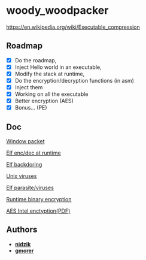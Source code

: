 # woody_woodpacker

https://en.wikipedia.org/wiki/Executable_compression

## Roadmap

- [x] Do the roadmap,
- [x] Inject Hello world in an executable,
- [x] Modify the stack at runtime,
- [x] Do the encryption/decryption functions (in asm)
- [x] Inject them
- [x] Working on all the executable
- [x] Better encryption (AES)
- [x] Bonus... (PE)

## Doc

[Window packet](https://www.blackhat.com/docs/us-14/materials/us-14-Mesbahi-One-Packer-To-Rule-Them-All-WP.pdf)

[Elf enc/dec at runtime](http://www.pinkstyle.org/elfcrypt.html)

[Elf backdoring](https://ensiwiki.ensimag.fr/images/b/b2/ENSIMAG-2A-Securiy-Cryptology-2016-Graux-Mouillard-Saoud.pdf)

[Unix viruses](https://www.win.tue.nl/~aeb/linux/hh/virus/unix-viruses.txt)

[Elf parasite/viruses](https://packetstormsecurity.com/files/12327/elf-pv.txt.html)

[Runtime binary encryption](https://grugq.github.io/docs/phrack-58-05.txt)

[AES Intel enctyption(PDF)](https://www.intel.com/content/dam/doc/white-paper/advanced-encryption-standard-new-instructions-set-paper.pdf)

## Authors

- [**nidzik**](https://github.com/nidzik)
- [**gmorer**](https://github.com/gmorer)
